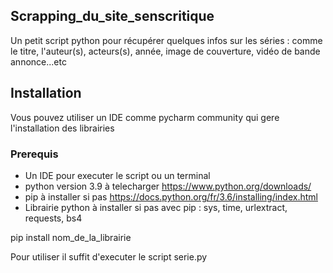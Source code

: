 ## Scrapping_du_site_senscritique
Un petit script python pour récupérer  quelques infos sur les séries : comme le titre,  l'auteur(s), acteurs(s), année, image de couverture, vidéo de bande annonce...etc
## Installation
Vous pouvez utiliser un IDE comme pycharm community qui gere l'installation des librairies
### Prerequis
- Un IDE pour executer le script ou un terminal
- python version 3.9 à telecharger https://www.python.org/downloads/
- pip à installer si pas https://docs.python.org/fr/3.6/installing/index.html
- Librairie python à installer si pas avec pip :  sys, time, urlextract, requests, bs4

pip install nom_de_la_librairie

Pour utiliser il suffit d'executer le script serie.py

